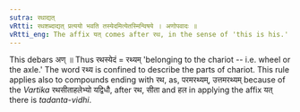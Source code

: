 ```yaml
---
sutra: रथाद्यत्
vRtti: रथशब्दाद्यत् प्रत्ययो भवति तस्येदमित्येतस्मिन्विषये । अणोपवादः ॥
vRtti_eng: The affix यत् comes after रथ, in the sense of 'this is his.'
---
```

This debars अण् ॥ Thus रथस्येदं = रथ्यम् 'belonging to the chariot -- i.e. wheel or the axle.' The word रथ्य is confined to describe the parts of chariot. This rule applies also to compounds ending with रथ, as, परमरथ्यम्, उत्तमरथ्यम् because of the _Vartika_ रथसीताहलेभ्यो यद्विधौ, after रथ, सीता and हल in applying the affix यत् there is _tadanta_-_vidhi_.
